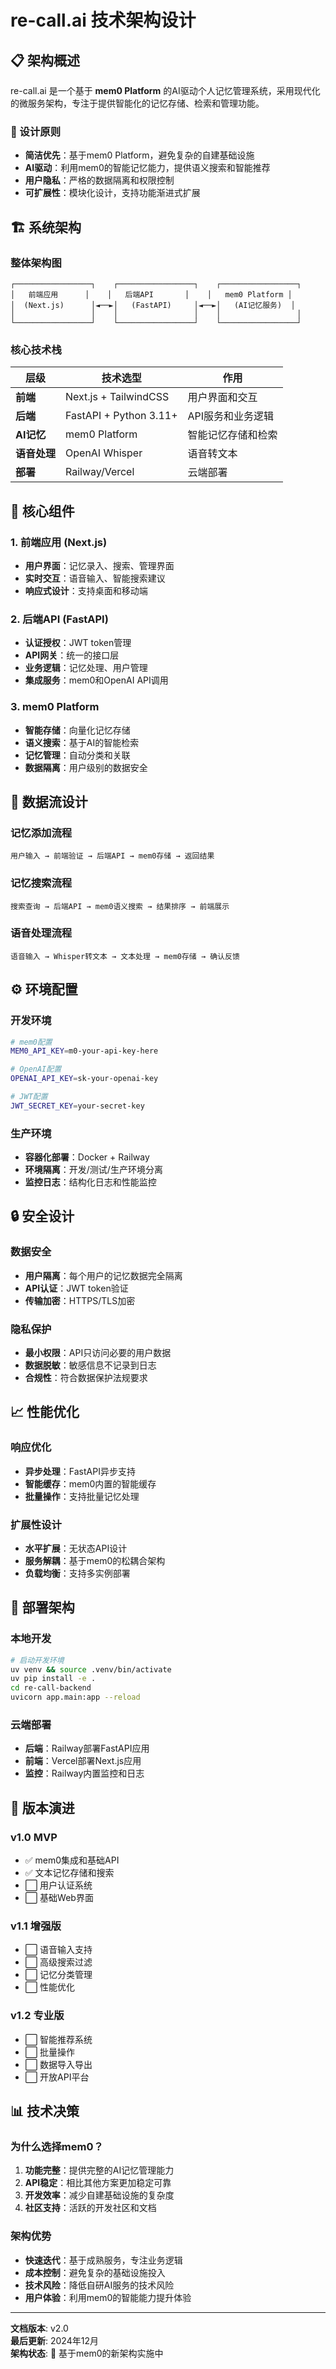 # re-call.ai 技术架构设计

## 📋 架构概述

re-call.ai 是一个基于 **mem0 Platform** 的AI驱动个人记忆管理系统，采用现代化的微服务架构，专注于提供智能化的记忆存储、检索和管理功能。

### 🎯 设计原则
- **简洁优先**：基于mem0 Platform，避免复杂的自建基础设施
- **AI驱动**：利用mem0的智能记忆能力，提供语义搜索和智能推荐
- **用户隐私**：严格的数据隔离和权限控制
- **可扩展性**：模块化设计，支持功能渐进式扩展

## 🏗️ 系统架构

### 整体架构图
```
┌─────────────────┐    ┌─────────────────┐    ┌─────────────────┐
│   前端应用      │    │   后端API       │    │   mem0 Platform │
│  (Next.js)      │◄──►│   (FastAPI)     │◄──►│   (AI记忆服务)  │
│                 │    │                 │    │                 │
└─────────────────┘    └─────────────────┘    └─────────────────┘
```

### 核心技术栈

| 层级 | 技术选型 | 作用 |
|------|----------|------|
| **前端** | Next.js + TailwindCSS | 用户界面和交互 |
| **后端** | FastAPI + Python 3.11+ | API服务和业务逻辑 |
| **AI记忆** | mem0 Platform | 智能记忆存储和检索 |
| **语音处理** | OpenAI Whisper | 语音转文本 |
| **部署** | Railway/Vercel | 云端部署 |

## 🔧 核心组件

### 1. 前端应用 (Next.js)
- **用户界面**：记忆录入、搜索、管理界面
- **实时交互**：语音输入、智能搜索建议
- **响应式设计**：支持桌面和移动端

### 2. 后端API (FastAPI)
- **认证授权**：JWT token管理
- **API网关**：统一的接口层
- **业务逻辑**：记忆处理、用户管理
- **集成服务**：mem0和OpenAI API调用

### 3. mem0 Platform
- **智能存储**：向量化记忆存储
- **语义搜索**：基于AI的智能检索
- **记忆管理**：自动分类和关联
- **数据隔离**：用户级别的数据安全

## 🔄 数据流设计

### 记忆添加流程
```
用户输入 → 前端验证 → 后端API → mem0存储 → 返回结果
```

### 记忆搜索流程  
```
搜索查询 → 后端API → mem0语义搜索 → 结果排序 → 前端展示
```

### 语音处理流程
```
语音输入 → Whisper转文本 → 文本处理 → mem0存储 → 确认反馈
```

## ⚙️ 环境配置

### 开发环境
```bash
# mem0配置
MEM0_API_KEY=m0-your-api-key-here

# OpenAI配置
OPENAI_API_KEY=sk-your-openai-key

# JWT配置
JWT_SECRET_KEY=your-secret-key
```

### 生产环境
- **容器化部署**：Docker + Railway
- **环境隔离**：开发/测试/生产环境分离
- **监控日志**：结构化日志和性能监控

## 🔒 安全设计

### 数据安全
- **用户隔离**：每个用户的记忆数据完全隔离
- **API认证**：JWT token验证
- **传输加密**：HTTPS/TLS加密

### 隐私保护
- **最小权限**：API只访问必要的用户数据
- **数据脱敏**：敏感信息不记录到日志
- **合规性**：符合数据保护法规要求

## 📈 性能优化

### 响应优化
- **异步处理**：FastAPI异步支持
- **智能缓存**：mem0内置的智能缓存
- **批量操作**：支持批量记忆处理

### 扩展性设计
- **水平扩展**：无状态API设计
- **服务解耦**：基于mem0的松耦合架构
- **负载均衡**：支持多实例部署

## 🚀 部署架构

### 本地开发
```bash
# 启动开发环境
uv venv && source .venv/bin/activate
uv pip install -e .
cd re-call-backend
uvicorn app.main:app --reload
```

### 云端部署
- **后端**：Railway部署FastAPI应用
- **前端**：Vercel部署Next.js应用
- **监控**：Railway内置监控和日志

## 🔄 版本演进

### v1.0 MVP
- ✅ mem0集成和基础API
- ✅ 文本记忆存储和搜索
- ⬜ 用户认证系统
- ⬜ 基础Web界面

### v1.1 增强版
- ⬜ 语音输入支持
- ⬜ 高级搜索过滤
- ⬜ 记忆分类管理
- ⬜ 性能优化

### v1.2 专业版
- ⬜ 智能推荐系统
- ⬜ 批量操作
- ⬜ 数据导入导出
- ⬜ 开放API平台

## 📊 技术决策

### 为什么选择mem0？
1. **功能完整**：提供完整的AI记忆管理能力
2. **API稳定**：相比其他方案更加稳定可靠
3. **开发效率**：减少自建基础设施的复杂度
4. **社区支持**：活跃的开发社区和文档

### 架构优势
- **快速迭代**：基于成熟服务，专注业务逻辑
- **成本控制**：避免复杂的基础设施投入
- **技术风险**：降低自研AI服务的技术风险
- **用户体验**：利用mem0的智能能力提升体验

---

**文档版本**: v2.0  
**最后更新**: 2024年12月  
**架构状态**: 🚧 基于mem0的新架构实施中
